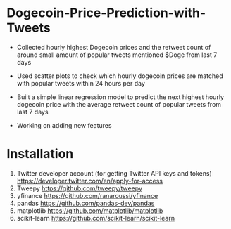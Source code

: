 # Dogecoin-Price-Prediction-with-Tweets

- Collected hourly highest Dogecoin prices and the retweet count of around small amount of popular tweets mentioned $Doge from last 7 days
  
- Used scatter plots to check which hourly dogecoin prices are matched with popular tweets within 24 hours per day

- Built a simple linear regression model to predict the next highest hourly dogecoin price with the average retweet count of popular tweets from last 7 days

- Working on adding new features

# Installation
1. Twitter developer account (for getting Twitter API keys and tokens) https://developer.twitter.com/en/apply-for-access
2. Tweepy https://github.com/tweepy/tweepy
3. yfinance https://github.com/ranaroussi/yfinance
4. pandas https://github.com/pandas-dev/pandas 
5. matplotlib https://github.com/matplotlib/matplotlib
6. scikit-learn https://github.com/scikit-learn/scikit-learn





